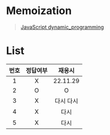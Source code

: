 # Memoization

> [JavaScript dynamic_programming](../../../theory/dynamic_programming.md)

# List

| 번호 | 정답여부 |  재응시   |
| :--: | :------: | :-------: |
|  1   |    X     | 22.11.29  |
|  2   |    O     |     O     |
|  3   |    X     | 다시 다시 |
|  4   |    X     |   다시    |
|  5   |    X     |   다시    |
